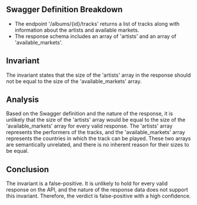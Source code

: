 ## Swagger Definition Breakdown
- The endpoint '/albums/{id}/tracks' returns a list of tracks along with information about the artists and available markets.
- The response schema includes an array of 'artists' and an array of 'available_markets'.

## Invariant
The invariant states that the size of the 'artists' array in the response should not be equal to the size of the 'available_markets' array.

## Analysis
Based on the Swagger definition and the nature of the response, it is unlikely that the size of the 'artists' array would be equal to the size of the 'available_markets' array for every valid response. The 'artists' array represents the performers of the tracks, and the 'available_markets' array represents the countries in which the track can be played. These two arrays are semantically unrelated, and there is no inherent reason for their sizes to be equal.

## Conclusion
The invariant is a false-positive. It is unlikely to hold for every valid response on the API, and the nature of the response data does not support this invariant. Therefore, the verdict is false-positive with a high confidence.
